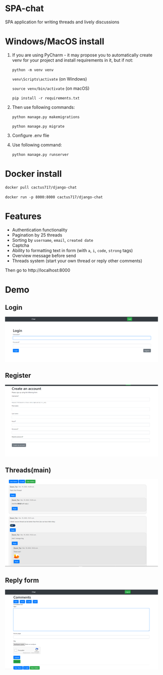 # SPA-chat

SPA application for writing threads and lively discussions

# Windows/MacOS install

1. If you are using PyCharm - it may propose you to automatically create venv for your project 
    and install requirements in it, but if not:

    `python -m venv venv`

    `venv\Scripts\activate` (on Windows)

    `source venv/bin/activate` (on macOS)

    `pip install -r requirements.txt`
2. Then use following commands:

    `python manage.py makemigrations`

    `python manage.py migrate`
3. Configure .env flie
   
4. Use following command:

   `python manage.py runserver`

# Docker install
    
    docker pull cactus717/django-chat

    docker run -p 8000:8000 cactus717/django-chat

# Features
* Authentication functionality
* Pagination by 25 threads
* Sorting by `username`, `email`, `created date`
* Captcha
* Ability to formatting text in form (with `a`, `i`, `code`, `strong` tags)
* Overview message before send
* Threads system (start your own thread or reply other comments)

Then go to http://localhost:8000

# Demo

## Login
![Login](demo/login.png)

## Register
![Register](demo/register.png)

## Threads(main)
![Threads](demo/threads.png)

## Reply form
![Reply form](demo/reply_form.png)
